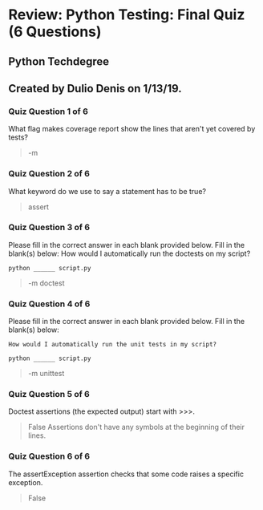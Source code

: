 # Review: Python Testing: Final Quiz (6 Questions)
## Python Techdegree
## Created by Dulio Denis on 1/13/19.

### Quiz Question 1 of 6
What flag makes coverage report show the lines that aren't yet covered by tests?
> -m

### Quiz Question 2 of 6
What keyword do we use to say a statement has to be true?
> assert

### Quiz Question 3 of 6

Please fill in the correct answer in each blank provided below.
Fill in the blank(s) below:
    How would I automatically run the doctests on my script?

    python ______ script.py

> -m doctest

### Quiz Question 4 of 6

Please fill in the correct answer in each blank provided below.
Fill in the blank(s) below:

    How would I automatically run the unit tests in my script?

    python ______ script.py

> -m unittest

### Quiz Question 5 of 6

Doctest assertions (the expected output) start with >>>.

> False
> Assertions don't have any symbols at the beginning of their lines. 

### Quiz Question 6 of 6

The assertException assertion checks that some code raises a specific exception.

> False



